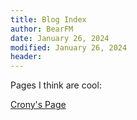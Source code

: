 ```yaml
---
title: Blog Index
author: BearFM
date: January 26, 2024
modified: January 26, 2024
header: 
---
```


Pages I think are cool:

[Crony's Page](https://cronyakatsuki.xyz/)